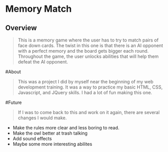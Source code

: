 # Memory Match

## Overview

> This is a memory game where the user has to try to match pairs of face down cards. The twist in this one is that there
is an AI opponent with a perfect memory and the board gets bigger each round. Throughout the game, the user unlocks abilities
that will help them defeat the AI opponent.

#About

> This was a project I did by myself near the beginning of my web development training. It was a way to practice my basic
HTML, CSS, Javascript, and JQuery skills. I had a lot of fun making this one.

#Future

> If I was to come back to this and work on it again, there are several changes I would make. 
- Make the rules more clear and less boring to read.
- Make the owl better at trash talking
- Add sound effects
- Maybe some more interesting abilites
